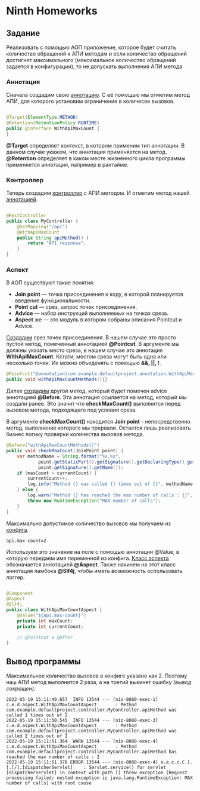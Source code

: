 # Ninth Homeworks

## Задание

Реализовать с помощью АОП приложение, которое будет считать количество обращений к АПИ методам и если количество
обращений достигнет максимального (максимальное количество обращений задается в конфигурации), то не допускать
выполнения АПИ метода

### Аннотация

Сначала создадим свою [аннотацию](https://github.com/InSkipper/Java_HomeWorks/blob/NinethHomework/src/main/java/com/example/defaultproject/annotation/WithApiMaxCount.java). С её помощью мы отметим метод АПИ, для которого установим ограничение в количесве
вызовов.

```java

@Target(ElementType.METHOD)
@Retention(RetentionPolicy.RUNTIME)
public @interface WithApiMaxCount {
}
```

**@Target** определяет контекст, в котором применим тип аннотации. В данном случае укажем, что аннотация применяется на
метод. **@Retention** определяет в каком месте жизненного цикла программы применяется аннотация, например в рантайме.

### Контроллер

Теперь создадим [контроллер](https://github.com/InSkipper/Java_HomeWorks/blob/NinethHomework/src/main/java/com/example/defaultproject/controller/MyController.java) с АПИ методом. И отметим метод нашей [аннотацией](https://github.com/InSkipper/Java_HomeWorks/blob/NinethHomework/src/main/java/com/example/defaultproject/annotation/WithApiMaxCount.java).

```java

@RestController
public class MyController {
    @GetMapping("/api")
    @WithApiMaxCount
    public String apiMethod() {
        return "API response";
    }
}
```

### Аспект

В АОП существуют такие понятия:

- **Join point** — точка присоединения к коду, в которой планируется введение функциональности.
- **Point cut** — срез, запрос точек присоединения.
- **Advice** — набор инструкций выполняемых на точках среза.
- **Aspect** же — это модуль в котором собраны описания Pointcut и Advice.

[Создадим](https://github.com/InSkipper/Java_HomeWorks/blob/NinethHomework/src/main/java/com/example/defaultproject/aspect/WithApiMaxCountAspect.java) срез точек присоединения. В нашем случае это просто пустой метод, помеченный аннотацией
**@Pointcut**. В аргументе мы должны указать место среза, в нашем случае это аннотация **WithApiMaxCount**. Кстати,
местом среза могут быть одна или несколько точек. Их можно объеденять с помощью **&&, ||, !**.

```java
@Pointcut("@annotation(com.example.defaultproject.annotation.WithApiMaxCount)")
public void withApiMaxCountMethods(){}
```

Далее [создадим](https://github.com/InSkipper/Java_HomeWorks/blob/NinethHomework/src/main/java/com/example/defaultproject/aspect/WithApiMaxCountAspect.java) 
другой метод, который будет помечен advice аннотацией **@Before**. Эта аннотация ссылается на метод,
который мы создали ранее. Это значит что **checkMaxCount()** выполнится перед вызовом метода, подходящего под
условия среза.

В аргументе **checkMaxCount()** находится **Join point** - непосредственно метод, выполнение которого мы прервали.
Остается лишь реализовать бизнес логику проверки количества вызовов метода.     


```java
@Before("withApiMaxCountMethods()")
public void checkMaxCount(JoinPoint point) {
    var methodName = String.format("%s.%s",
            point.getStaticPart().getSignature().getDeclaringType().getName(),
            point.getSignature().getName());
    if (maxCount > currentCount) {
        currentCount++;
        log.info("Method {} was called {} times out of {}", methodName, currentCount, maxCount);
    } else {
        log.warn("Method {} has reached the max number of calls : {}", methodName, maxCount);
        throw new RuntimeException("MAX number of calls");
    }
}
```

Максимально допустимое количество вызовов мы получаем из [конфига](https://github.com/InSkipper/Java_HomeWorks/blob/NinethHomework/src/main/resources/application.properties).

```properties
api.max-count=2
```

Используем это значение на поле с помощью аннотации @Value, в которую передаем имя переменной из конфига. [Класс аспекта](https://github.com/InSkipper/Java_HomeWorks/blob/NinethHomework/src/main/java/com/example/defaultproject/aspect/WithApiMaxCountAspect.java)
обозначается аннотацией **@Aspect**. Также накинем на этот класс аннотация ламбока **@Slf4j**, чтобы иметь возможность
оспользовать логгер.

```java

@Component
@Aspect
@Slf4j
public class WithApiMaxCountAspect {
    @Value("${api.max-count}")
    private int maxCount;
    private int currentCount;

    // @Pointcut и @After
}
```

## Вывод программы

Максимальное количество вызовов в конфиге указано как 2. Поэтому наш АПИ метод выполнится 2 раза, а на третий выкинет
ошибку _(вывод сокращен)_.

```text
2022-05-19 15:11:49.657  INFO 13544 --- [nio-8080-exec-1] c.e.d.aspect.WithApiMaxCountAspect       : Method com.example.defaultproject.controller.MyController.apiMethod was called 1 times out of 2
2022-05-19 15:11:50.545  INFO 13544 --- [nio-8080-exec-3] c.e.d.aspect.WithApiMaxCountAspect       : Method com.example.defaultproject.controller.MyController.apiMethod was called 2 times out of 2
2022-05-19 15:11:51.364  WARN 13544 --- [nio-8080-exec-4] c.e.d.aspect.WithApiMaxCountAspect       : Method com.example.defaultproject.controller.MyController.apiMethod has reached the max number of calls : 2
2022-05-19 15:11:51.376 ERROR 13544 --- [nio-8080-exec-4] o.a.c.c.C.[.[.[/].[dispatcherServlet]    : Servlet.service() for servlet [dispatcherServlet] in context with path [] threw exception [Request processing failed; nested exception is java.lang.RuntimeException: MAX number of calls] with root cause
```
